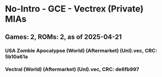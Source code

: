 # No-Intro - GCE - Vectrex (Private) MIAs
## Games: 2, ROMs: 2, as of 2025-04-21

### USA Zombie Apocalypse (World) (Aftermarket) (Unl).vec, CRC: 5b10a61a
### Vectral (World) (Aftermarket) (Unl).vec, CRC: de6fb997

